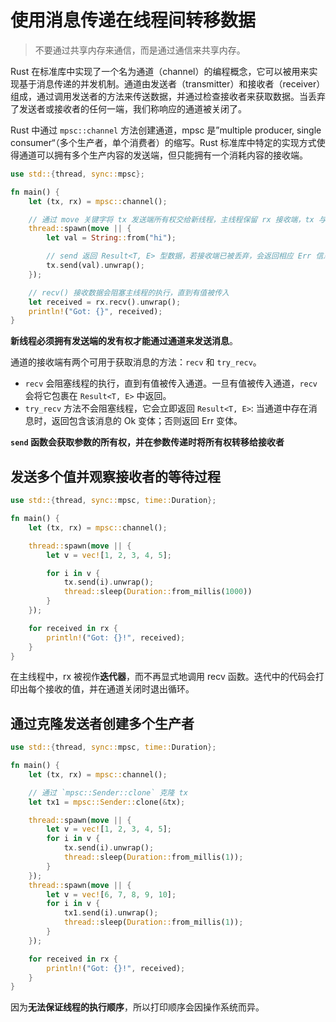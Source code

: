 # 使用消息传递在线程间转移数据

> 不要通过共享内存来通信，而是通过通信来共享内存。

Rust 在标准库中实现了一个名为通道（channel）的编程概念，它可以被用来实现基于消息传递的并发机制。通道由发送者（transmitter）和接收者（receiver）组成，通过调用发送者的方法来传送数据，并通过检查接收者来获取数据。当丢弃了发送者或接收者的任何一端，我们称响应的通道被关闭了。

Rust 中通过 `mpsc::channel` 方法创建通道，mpsc 是”multiple producer, single consumer“（多个生产者，单个消费者）的缩写。Rust 标准库中特定的实现方式使得通道可以拥有多个生产内容的发送端，但只能拥有一个消耗内容的接收端。

```rs
use std::{thread, sync::mpsc};

fn main() {
    let (tx, rx) = mpsc::channel();

    // 通过 move 关键字将 tx 发送端所有权交给新线程，主线程保留 rx 接收端，tx 与 rx 构成一条单工链路
    thread::spawn(move || {
        let val = String::from("hi");

        // send 返回 Result<T, E> 型数据，若接收端已被丢弃，会返回相应 Err 信息
        tx.send(val).unwrap();
    });

    // recv() 接收数据会阻塞主线程的执行，直到有值被传入
    let received = rx.recv().unwrap();
    println!("Got: {}", received);
}
```

**新线程必须拥有发送端的发有权才能通过通道来发送消息**。

通道的接收端有两个可用于获取消息的方法：`recv` 和 `try_recv`。

* `recv` 会阻塞线程的执行，直到有值被传入通道。一旦有值被传入通道，`recv` 会将它包裹在 `Result<T, E>` 中返回。
* `try_recv` 方法不会阻塞线程，它会立即返回 `Result<T, E>`: 当通道中存在消息时，返回包含该消息的 Ok 变体；否则返回 Err 变体。

**`send` 函数会获取参数的所有权，并在参数传递时将所有权转移给接收者**

## 发送多个值并观察接收者的等待过程

```rs
use std::{thread, sync::mpsc, time::Duration};

fn main() {
    let (tx, rx) = mpsc::channel();

    thread::spawn(move || {
        let v = vec![1, 2, 3, 4, 5];

        for i in v {
            tx.send(i).unwrap();
            thread::sleep(Duration::from_millis(1000))
        }
    });

    for received in rx {
        println!("Got: {}!", received);
    }
}
```

在主线程中，rx 被视作**迭代器**，而不再显式地调用 recv 函数。迭代中的代码会打印出每个接收的值，并在通道关闭时退出循环。

## 通过克隆发送者创建多个生产者

```rs
use std::{thread, sync::mpsc, time::Duration};

fn main() {
    let (tx, rx) = mpsc::channel();

    // 通过 `mpsc::Sender::clone` 克隆 tx
    let tx1 = mpsc::Sender::clone(&tx);

    thread::spawn(move || {
        let v = vec![1, 2, 3, 4, 5];
        for i in v {
            tx.send(i).unwrap();
            thread::sleep(Duration::from_millis(1));
        }
    });
    thread::spawn(move || {
        let v = vec![6, 7, 8, 9, 10];
        for i in v {
            tx1.send(i).unwrap();
            thread::sleep(Duration::from_millis(1));
        }
    });

    for received in rx {
        println!("Got: {}!", received);
    }
}
```

因为**无法保证线程的执行顺序**，所以打印顺序会因操作系统而异。
